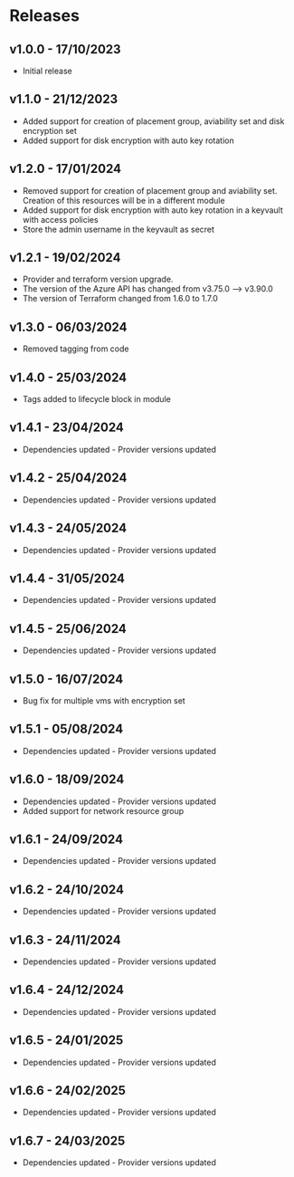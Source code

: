 # Releases

## v1.0.0 - 17/10/2023

* Initial release

## v1.1.0 - 21/12/2023

* Added support for creation of placement group, aviability set and disk encryption set
* Added support for disk encryption with auto key rotation

## v1.2.0 - 17/01/2024

* Removed support for creation of placement group and aviability set. Creation of this resources will be in a different module
* Added support for disk encryption with auto key rotation in a keyvault with access policies 
* Store the admin username in the keyvault as secret

## v1.2.1 - 19/02/2024

* Provider and terraform version upgrade. 
* The version of the Azure API has changed from v3.75.0 --> v3.90.0
* The version of Terraform changed from 1.6.0 to 1.7.0

## v1.3.0 - 06/03/2024

* Removed tagging from code

## v1.4.0 - 25/03/2024

* Tags added to lifecycle block in module 
## v1.4.1 - 23/04/2024

* Dependencies updated - Provider versions updated

## v1.4.2 - 25/04/2024

* Dependencies updated - Provider versions updated

## v1.4.3 - 24/05/2024

* Dependencies updated - Provider versions updated

## v1.4.4 - 31/05/2024

* Dependencies updated - Provider versions updated

## v1.4.5 - 25/06/2024

* Dependencies updated - Provider versions updated

## v1.5.0 - 16/07/2024

* Bug fix for multiple vms with encryption set

## v1.5.1 - 05/08/2024

* Dependencies updated - Provider versions updated

## v1.6.0 - 18/09/2024

* Dependencies updated - Provider versions updated
* Added support for network resource group

## v1.6.1 - 24/09/2024

* Dependencies updated - Provider versions updated

## v1.6.2 - 24/10/2024

* Dependencies updated - Provider versions updated

## v1.6.3 - 24/11/2024

* Dependencies updated - Provider versions updated

## v1.6.4 - 24/12/2024

* Dependencies updated - Provider versions updated

## v1.6.5 - 24/01/2025

* Dependencies updated - Provider versions updated

## v1.6.6 - 24/02/2025

* Dependencies updated - Provider versions updated

## v1.6.7 - 24/03/2025

* Dependencies updated - Provider versions updated
